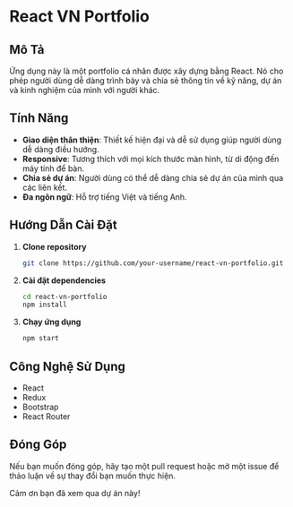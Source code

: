 # React VN Portfolio

## Mô Tả
Ứng dụng này là một portfolio cá nhân được xây dựng bằng React. Nó cho phép người dùng dễ dàng trình bày và chia sẻ thông tin về kỹ năng, dự án và kinh nghiệm của mình với người khác.

## Tính Năng
- **Giao diện thân thiện**: Thiết kế hiện đại và dễ sử dụng giúp người dùng dễ dàng điều hướng.
- **Responsive**: Tương thích với mọi kích thước màn hình, từ di động đến máy tính để bàn.
- **Chia sẻ dự án**: Người dùng có thể dễ dàng chia sẻ dự án của mình qua các liên kết.
- **Đa ngôn ngữ**: Hỗ trợ tiếng Việt và tiếng Anh.

## Hướng Dẫn Cài Đặt
1. **Clone repository**
   ```bash
   git clone https://github.com/your-username/react-vn-portfolio.git
   ```
2. **Cài đặt dependencies**
   ```bash
   cd react-vn-portfolio
   npm install
   ```
3. **Chạy ứng dụng**
   ```bash
   npm start
   ```

## Công Nghệ Sử Dụng
- React
- Redux
- Bootstrap
- React Router

## Đóng Góp
Nếu bạn muốn đóng góp, hãy tạo một pull request hoặc mở một issue để thảo luận về sự thay đổi bạn muốn thực hiện.

Cảm ơn bạn đã xem qua dự án này!
